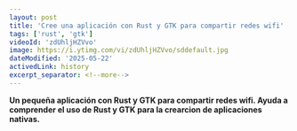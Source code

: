 ```yaml
---
layout: post
title: 'Cree una aplicación con Rust y GTK para compartir redes wifi'
tags: ['rust', 'gtk']
videoId: 'zdUhljHZVvo'
image: https://i.ytimg.com/vi/zdUhljHZVvo/sddefault.jpg
dateModified: '2025-05-22'
activedLink: history
excerpt_separator: <!--more-->
---
```


**Un pequeña aplicación con Rust y GTK para compartir redes wifi. Ayuda a
comprender el uso de Rust y GTK para la crearcion de aplicaciones nativas.**
<!--more-->

